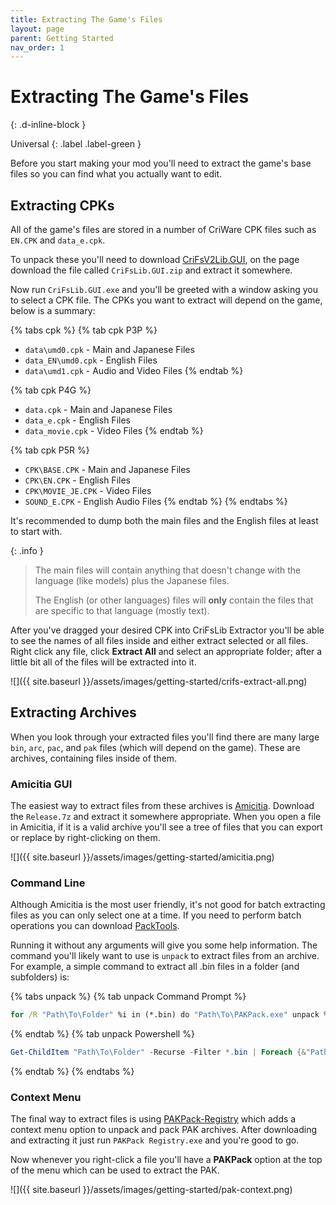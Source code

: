 ```yaml
---
title: Extracting The Game's Files
layout: page
parent: Getting Started
nav_order: 1
---
```


# Extracting The Game's Files
{: .d-inline-block }

Universal
{: .label .label-green } 

Before you start making your mod you'll need to extract the game's base files so you can find what you actually want to edit. 

## Extracting CPKs
All of the game's files are stored in a number of CriWare CPK files such as `EN.CPK` and `data_e.cpk`. 

To unpack these you'll need to download [CriFsV2Lib.GUI](https://github.com/Sewer56/CriFsV2Lib/releases/latest), on the page download the file called `CriFsLib.GUI.zip` and extract it somewhere.

Now run `CriFsLib.GUI.exe` and you'll be greeted with a window asking you to select a CPK file. The CPKs you want to extract will depend on the game, below is a summary:

{% tabs cpk %}
{% tab cpk P3P %}
- `data\umd0.cpk` - Main and Japanese Files
- `data_EN\umd0.cpk` - English Files
- `data\umd1.cpk` - Audio and Video Files
{% endtab %}

{% tab cpk P4G %}
- `data.cpk` - Main and Japanese Files
- `data_e.cpk` - English Files
- `data_movie.cpk` - Video Files
{% endtab %}

{% tab cpk P5R %}
- `CPK\BASE.CPK` - Main and Japanese Files
- `CPK\EN.CPK` - English Files
- `CPK\MOVIE_JE.CPK` - Video Files
- `SOUND_E.CPK` - English Audio Files
{% endtab %}
{% endtabs %}

It's recommended to dump both the main files and the English files at least to start with. 

{: .info }
> The main files will contain anything that doesn't change with the language (like models) plus the Japanese files. 
> 
> The English (or other languages) files will **only** contain the files that are specific to that language (mostly text). 

After you've dragged your desired CPK into CriFsLib Extractor you'll be able to see the names of all files inside and either extract selected or all files. Right click any file, click **Extract All** and select an appropriate folder; after a little bit all of the files will be extracted into it.

![]({{ site.baseurl }}/assets/images/getting-started/crifs-extract-all.png)

## Extracting Archives

When you look through your extracted files you'll find there are many large `bin`, `arc`, `pac`, and `pak` files (which will depend on the game). These are archives, containing files inside of them.

### Amicitia GUI

The easiest way to extract files from these archives is [Amicitia](https://github.com/tge-was-taken/Amicitia/releases/latest). Download the `Release.7z` and extract it somewhere appropriate. When you open a file in Amicitia, if it is a valid archive you'll see a tree of files that you can export or replace by right-clicking on them.

![]({{ site.baseurl }}/assets/images/getting-started/amicitia.png)

### Command Line
Although Amicitia is the most user friendly, it's not good for batch extracting files as you can only select one at a time. If you need to perform batch operations you can download [PackTools](https://github.com/tge-was-taken/AtlusFileSystemLibrary/releases/latest).

Running it without any arguments will give you some help information. The command you'll likely want to use is `unpack` to extract files from an archive. For example, a simple command to extract all .bin files in a folder (and subfolders) is:

{% tabs unpack %}
{% tab unpack Command Prompt %}
``` bat
for /R "Path\To\Folder" %i in (*.bin) do "Path\To\PAKPack.exe" unpack %i
```
{% endtab %}
{% tab unpack Powershell %}
``` powershell
Get-ChildItem "Path\To\Folder" -Recurse -Filter *.bin | Foreach {&"Path\To\PAKPack.exe" unpack $_.fullname}
```
{% endtab %}
{% endtabs %}

### Context Menu
The final way to extract files is using [PAKPack-Registry](https://github.com/LTSophia/PAKPack-Registry/releases/latest) which adds a context menu option to unpack and pack PAK archives. After downloading and extracting it just run `PAKPack Registry.exe` and you're good to go.

Now whenever you right-click a file you'll have a **PAKPack** option at the top of the menu which can be used to extract the PAK.

![]({{ site.baseurl }}/assets/images/getting-started/pak-context.png)
